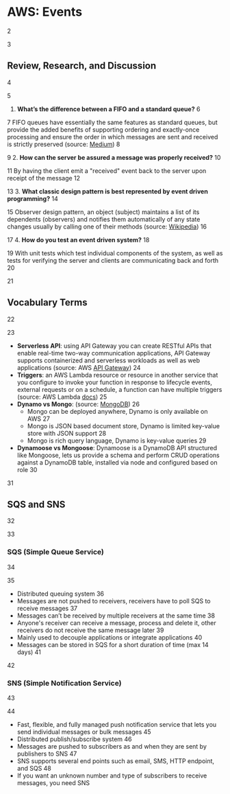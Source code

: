 # AWS: Events
2

3
## Review, Research, and Discussion
4

5
1. **What’s the difference between a FIFO and a standard queue?**
6

7
FIFO queues have essentially the same features as standard queues, but provide the added benefits of supporting ordering and exactly-once processing and ensure the order in which messages are sent and received is strictly preserved (source: [Medium](https://medium.com/awesome-cloud/aws-difference-between-sqs-standard-and-fifo-first-in-first-out-queues-28d1ea5e153))
8

9
2. **How can the server be assured a message was properly received?**
10

11
By having the client emit a "received" event back to the server upon receipt of the message
12

13
3. **What classic design pattern is best represented by event driven programming?**
14

15
Observer design pattern, an object (subject) maintains a list of its dependents (observers) and notifies them automatically of any state changes usually by calling one of their methods (source: [Wikipedia](https://en.wikipedia.org/wiki/Observer_pattern))
16

17
4. **How do you test an event driven system?**
18

19
With unit tests which test individual components of the system, as well as tests for verifying the server and clients are communicating back and forth
20

21
## Vocabulary Terms
22

23
- **Serverless API**: using API Gateway you can create RESTful APIs that enable real-time two-way communication applications, API Gateway supports containerized and serverless workloads as well as web applications (source: AWS [API Gateway](https://aws.amazon.com/api-gateway/))
24
- **Triggers**: an AWS Lambda resource or resource in another service that you configure to invoke your function in response to lifecycle events, external requests or on a schedule, a function can have multiple triggers (source: AWS Lambda [docs](https://docs.aws.amazon.com/lambda/latest/dg/lambda-invocation.html))
25
- **Dynamo vs Mongo**: (source: [MongoDB](https://www.mongodb.com/compare/mongodb-dynamodb))
26
  - Mongo can be deployed anywhere, Dynamo is only available on AWS
27
  - Mongo is JSON based document store, Dynamo is limited key-value store with JSON support
28
  - Mongo is rich query language, Dynamo is key-value queries
29
- **Dynamoose vs Mongoose**: Dynamoose is a DynamoDB API structured like Mongoose, lets us provide a schema and perform CRUD operations against a DynamoDB table, installed via node and configured based on role
30

31
## SQS and SNS
32

33
### SQS (Simple Queue Service)
34

35
- Distributed queuing system
36
- Messages are not pushed to receivers, receivers have to poll SQS to receive messages
37
- Messages can’t be received by multiple receivers at the same time
38
- Anyone's receiver can receive a message, process and delete it, other receivers do not receive the same message later
39
- Mainly used to decouple applications or integrate applications
40
- Messages can be stored in SQS for a short duration of time (max 14 days)
41

42
### SNS (Simple Notification Service)
43

44
- Fast, flexible, and fully managed push notification service that lets you send individual messages or bulk messages
45
- Distributed publish/subscribe system
46
- Messages are pushed to subscribers as and when they are sent by publishers to SNS
47
- SNS supports several end points such as email, SMS, HTTP endpoint, and SQS
48
- If you want an unknown number and type of subscribers to receive messages, you need SNS
